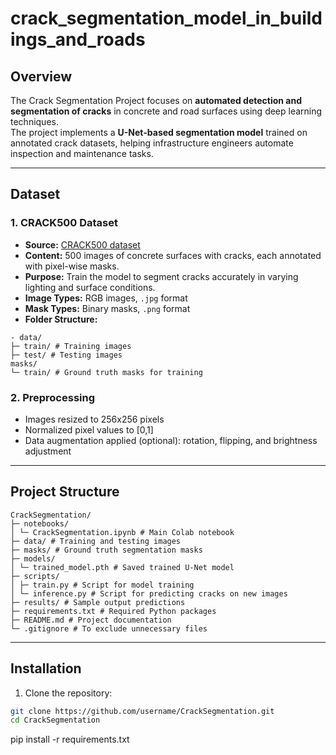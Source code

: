 # crack_segmentation_model_in_buildings_and_roads

## Overview
The Crack Segmentation Project focuses on **automated detection and segmentation of cracks** in concrete and road surfaces using deep learning techniques.  
The project implements a **U-Net-based segmentation model** trained on annotated crack datasets, helping infrastructure engineers automate inspection and maintenance tasks.  

---

## Dataset

### 1. CRACK500 Dataset
- **Source:** [CRACK500 dataset](https://github.com/cool-mist/CRACK500)  
- **Content:** 500 images of concrete surfaces with cracks, each annotated with pixel-wise masks.  
- **Purpose:** Train the model to segment cracks accurately in varying lighting and surface conditions.  
- **Image Types:** RGB images, `.jpg` format  
- **Mask Types:** Binary masks, `.png` format  
- **Folder Structure:**
```
- data/
├─ train/ # Training images
├─ test/ # Testing images
masks/
└─ train/ # Ground truth masks for training
```

### 2. Preprocessing
- Images resized to 256x256 pixels  
- Normalized pixel values to [0,1]  
- Data augmentation applied (optional): rotation, flipping, and brightness adjustment  

---

## Project Structure
```
CrackSegmentation/
├─ notebooks/
│ └─ CrackSegmentation.ipynb # Main Colab notebook
├─ data/ # Training and testing images
├─ masks/ # Ground truth segmentation masks
├─ models/
│ └─ trained_model.pth # Saved trained U-Net model
├─ scripts/
│ ├─ train.py # Script for model training
│ └─ inference.py # Script for predicting cracks on new images
├─ results/ # Sample output predictions
├─ requirements.txt # Required Python packages
├─ README.md # Project documentation
└─ .gitignore # To exclude unnecessary files
```


---

## Installation
1. Clone the repository:
```bash
git clone https://github.com/username/CrackSegmentation.git
cd CrackSegmentation
```
pip install -r requirements.txt



